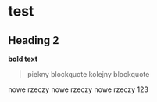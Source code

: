 # test
## Heading 2
**bold text**

> piekny blockquote
> kolejny  blockquote

nowe rzeczy
nowe rzeczy
nowe rzeczy
123